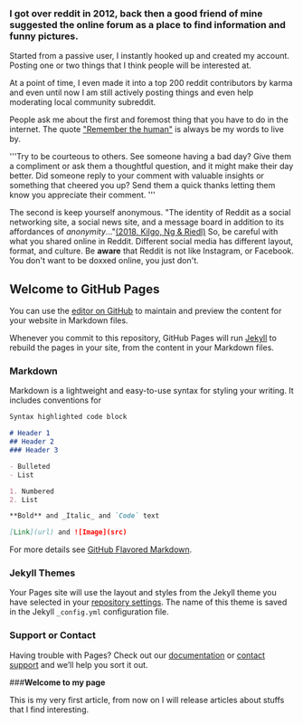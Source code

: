 ### I got over reddit in 2012, back then a good friend of mine suggested the online forum as a place to find information and funny pictures.

Started from a passive user, I instantly hooked up and created my account. Posting one or two things that I think people will be interested at.

At a point of time, I even made it into a top 200 reddit contributors by karma and even until now I am still actively posting things and even help moderating local community subreddit.


People ask me about the first and foremost thing that you have to do in the internet. The quote ["Remember the human"](https://redd.it/1ytp7q) is always be my words to live by.


'''Try to be courteous to others. See someone having a bad day? Give them a compliment or ask them a thoughtful question, and it might make their day better. Did someone reply to your comment with valuable insights or something that cheered you up? Send them a quick thanks letting them know you appreciate their comment.
'''

The second is keep yourself anonymous. "The identity of Reddit as a social networking site, a social news site, and a message board in addition to its affordances of _anonymity_..."[(2018, Kilgo, Ng & Riedl)](https://journals.sagepub.com/doi/full/10.1177/2056305118810216) So, be careful with what you shared online in Reddit. Different social media has different layout, format, and culture. Be **aware** that Reddit is not like Instagram, or Facebook. You don't want to be doxxed online, you just don't.


## Welcome to GitHub Pages

You can use the [editor on GitHub](https://github.com/ALiono/articles/edit/gh-pages/index.md) to maintain and preview the content for your website in Markdown files.

Whenever you commit to this repository, GitHub Pages will run [Jekyll](https://jekyllrb.com/) to rebuild the pages in your site, from the content in your Markdown files.

### Markdown

Markdown is a lightweight and easy-to-use syntax for styling your writing. It includes conventions for

```markdown
Syntax highlighted code block

# Header 1
## Header 2
### Header 3

- Bulleted
- List

1. Numbered
2. List

**Bold** and _Italic_ and `Code` text

[Link](url) and ![Image](src)
```

For more details see [GitHub Flavored Markdown](https://guides.github.com/features/mastering-markdown/).

### Jekyll Themes

Your Pages site will use the layout and styles from the Jekyll theme you have selected in your [repository settings](https://github.com/ALiono/articles/settings). The name of this theme is saved in the Jekyll `_config.yml` configuration file.

### Support or Contact

Having trouble with Pages? Check out our [documentation](https://docs.github.com/categories/github-pages-basics/) or [contact support](https://github.com/contact) and we’ll help you sort it out.

###**Welcome to my page**

This is my very first article, from now on I will release articles about stuffs that I find interesting.
